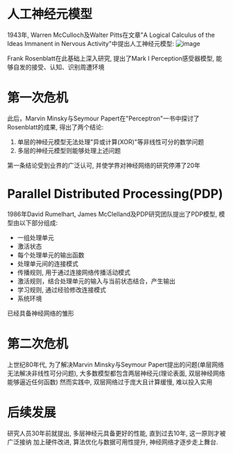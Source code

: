 # 人工神经元模型
1943年, Warren McCulloch及Walter Pitts在文章"A Logical Calculus of the Ideas Immanent in Nervous Activity"中提出人工神经元模型:
![image](https://github.com/user-attachments/assets/2f547fba-c9c0-41f6-b4f9-b97ff0dc2e79)


Frank Rosenblatt在此基础上深入研究, 提出了Mark I Perception感受器模型, 能够自发的接受、认知、识别周遭环境

# 第一次危机
此后，Marvin Minsky与Seymour Papert在"Perceptron"一书中探讨了Rosenblatt的成果, 得出了两个结论:
1. 单层的神经元模型无法处理"异或计算(XOR)"等非线性可分的数学问题
2. 多层的神经元模型则能够处理上述问题

第一条结论受到业界的广泛认可, 并使学界对神经网络的研究停滞了20年

# Parallel Distributed Processing(PDP)
1986年David Rumelhart, James McClelland及PDP研究团队提出了PDP模型, 模型由以下部分组成:
- 一组处理单元
- 激活状态
- 每个处理单元的输出函数
- 处理单元间的连接模式
- 传播规则, 用于通过连接网络传播活动模式
- 激活规则，结合处理单元的输入与当前状态结合，产生输出
- 学习规则, 通过经验修改连接模式
- 系统环境

已经具备神经网络的雏形

# 第二次危机
上世纪80年代, 为了解决Marvin Minsky与Seymour Papert提出的问题(单层网络无法解决非线性可分问题), 大多数模型都包含两层神经元(理论表面, 双层神经网络能够逼近任何函数)
然而实践中, 双层网络过于庞大且计算缓慢, 难以投入实用

# 后续发展
研究人员30年前就提出, 多层神经元具备更好的性能, 直到过去10年, 这一原则才被广泛接纳
加上硬件改进, 算法优化与数据可用性提升, 神经网络才逐步走上舞台.
